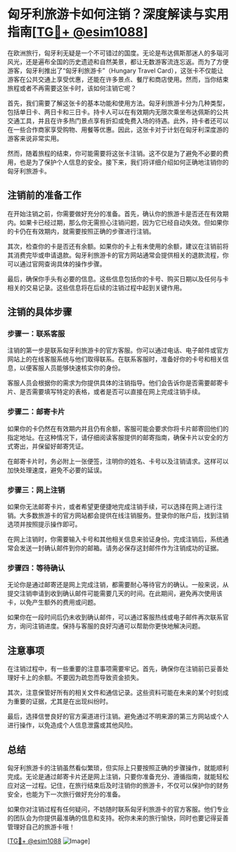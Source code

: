 # 匈牙利旅游卡如何注销？深度解读与实用指南[[TG💪+ @esim1088](https://t.me/s/esim1088)]

在欧洲旅行，匈牙利无疑是一个不可错过的国度。无论是布达佩斯那迷人的多瑙河风光，还是遍布全国的历史遗迹和自然美景，都让无数游客流连忘返。而为了方便游客，匈牙利推出了“匈牙利旅游卡”（Hungary Travel Card），这张卡不仅能让游客在公共交通上享受优惠，还能在许多景点、餐厅和商店使用。然而，当你结束旅程或者不再需要这张卡时，该如何注销它呢？

首先，我们需要了解这张卡的基本功能和使用方法。匈牙利旅游卡分为几种类型，包括单日卡、两日卡和三日卡。持卡人可以在有效期内无限次乘坐布达佩斯的公共交通工具，并且在许多热门景点享有折扣或免费入场的待遇。此外，持卡者还可以在一些合作商家享受购物、用餐等优惠。因此，这张卡对于计划在匈牙利深度游的游客来说非常实用。

然而，随着旅程的结束，你可能需要将这张卡注销。这不仅是为了避免不必要的费用，也是为了保护个人信息的安全。接下来，我们将详细介绍如何正确地注销你的匈牙利旅游卡。

## 注销前的准备工作

在开始注销之前，你需要做好充分的准备。首先，确认你的旅游卡是否还在有效期内。如果卡已经过期，那么你无需担心注销问题，因为它已经自动失效。但如果你的卡仍在有效期内，就需要按照正确的步骤进行注销。

其次，检查你的卡是否还有余额。如果你的卡上有未使用的余额，建议在注销前将其消费完毕或申请退款。匈牙利旅游卡的官方网站通常会提供相关的退款流程，你可以通过官网查询具体的操作步骤。

最后，确保你手头有必要的信息。这些信息包括你的卡号、购买日期以及任何与卡相关的交易记录。这些信息将在后续的注销过程中起到关键作用。

## 注销的具体步骤

### 步骤一：联系客服

注销的第一步是联系匈牙利旅游卡的官方客服。你可以通过电话、电子邮件或官方网站上的在线客服系统与他们取得联系。在联系客服时，准备好你的卡号和相关信息，以便客服人员能够快速核实你的身份。

客服人员会根据你的需求为你提供具体的注销指导。他们会告诉你是否需要邮寄卡片、是否需要填写特定的表格，或者是否可以直接在网上完成注销手续。

### 步骤二：邮寄卡片

如果你的卡仍然在有效期内并且仍有余额，客服可能会要求你将卡片邮寄回他们的指定地址。在这种情况下，请仔细阅读客服提供的邮寄指南，确保卡片以安全的方式寄出，并保留好邮寄凭证。

在邮寄卡片时，务必附上一张便签，注明你的姓名、卡号以及注销请求。这样可以加快处理速度，避免不必要的延误。

### 步骤三：网上注销

如果你无法邮寄卡片，或者希望更便捷地完成注销手续，可以选择在网上进行注销。大多数旅游卡的官方网站都会提供在线注销服务。登录你的账户后，找到注销选项并按照提示操作即可。

在网上注销时，你需要输入卡号和其他相关信息来验证身份。完成注销后，系统通常会发送一封确认邮件到你的邮箱。请务必保存这封邮件作为注销成功的证据。

### 步骤四：等待确认

无论你是通过邮寄还是网上完成注销，都需要耐心等待官方的确认。一般来说，从提交注销申请到收到确认邮件可能需要几天的时间。在此期间，避免再次使用该卡，以免产生额外的费用或问题。

如果你在一段时间后仍未收到确认邮件，可以通过客服热线或电子邮件再次联系官方，询问注销进度。保持与客服的良好沟通可以帮助你更快地解决问题。

## 注意事项

在注销过程中，有一些重要的注意事项需要牢记。首先，确保你在注销前已妥善处理好卡上的余额。不要因为疏忽而导致资金损失。

其次，注意保管好所有的相关文件和通信记录。这些资料可能在未来的某个时刻成为重要的证据，尤其是在出现纠纷时。

最后，选择信誉良好的官方渠道进行注销。避免通过不明来源的第三方网站或个人进行操作，以免造成个人信息泄露或其他风险。

## 总结

匈牙利旅游卡的注销虽然看似繁琐，但实际上只要按照正确的步骤操作，就能顺利完成。无论是通过邮寄卡片还是网上注销，只要你准备充分、遵循指南，就能轻松应对这一过程。记住，在旅行结束后及时注销你的旅游卡，不仅可以保护你的财务安全，也能为下一次旅行做好充分的准备。

如果你对注销过程有任何疑问，不妨随时联系匈牙利旅游卡的官方客服。他们专业的团队会为你提供最准确的信息和支持。祝你未来的旅行愉快，同时也要记得妥善管理好自己的旅游卡哦！

[[TG💪+ @esim1088](https://t.me/s/esim1088) ![Image](https://i.postimg.cc/4NQfJmqS/Snipaste-2025-05-13-00-14-12.png)]